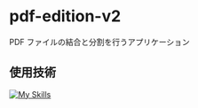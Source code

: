 # pdf-edition-v2

PDF ファイルの結合と分割を行うアプリケーション

## 使用技術

[![My Skills](https://skillicons.dev/icons?i=typescript,next,tailwind,go,vercel,gcp)](https://skillicons.dev)
